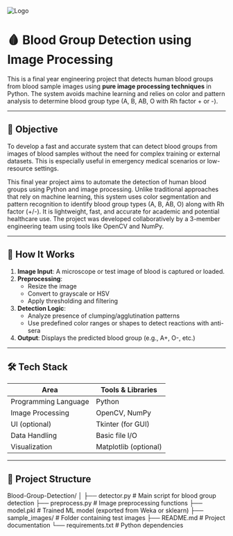 ![Logo](BLOOD%20GROUP%20DETECTION%20USING%20EDGE%20BASED%20IMAGE.LOGO.png)

# 🩸 Blood Group Detection using Image Processing

This is a final year engineering project that detects human blood groups from blood sample images using **pure image processing techniques** in Python. The system avoids machine learning and relies on color and pattern analysis to determine blood group type (A, B, AB, O with Rh factor + or -).

---

## 🎯 Objective

To develop a fast and accurate system that can detect blood groups from images of blood samples without the need for complex training or external datasets. This is especially useful in emergency medical scenarios or low-resource settings.

This final year project aims to automate the detection of human blood groups using Python and image processing. Unlike traditional approaches that rely on machine learning, this system uses color segmentation and pattern recognition to identify blood group types (A, B, AB, O) along with Rh factor (+/-). It is lightweight, fast, and accurate for academic and potential healthcare use. The project was developed collaboratively by a 3-member engineering team using tools like OpenCV and NumPy.

---

## 🧪 How It Works

1. **Image Input**: A microscope or test image of blood is captured or loaded.
2. **Preprocessing**:
   - Resize the image
   - Convert to grayscale or HSV
   - Apply thresholding and filtering
3. **Detection Logic**:
   - Analyze presence of clumping/agglutination patterns
   - Use predefined color ranges or shapes to detect reactions with anti-sera
4. **Output**: Displays the predicted blood group (e.g., A+, O-, etc.)

---

## 🛠️ Tech Stack

| Area                 | Tools & Libraries     |
|----------------------|-----------------------|
| Programming Language | Python                |
| Image Processing     | OpenCV, NumPy         |
| UI (optional)        | Tkinter (for GUI)     |
| Data Handling        | Basic file I/O        |
| Visualization        | Matplotlib (optional) |

---

## 🧱 Project Structure



Blood-Group-Detection/ │ ├── detector.py # Main script for blood group detection ├── preprocess.py # Image preprocessing functions ├── model.pkl # Trained ML model (exported from Weka or sklearn) ├── sample_images/ # Folder containing test images ├── README.md # Project documentation └── requirements.txt # Python dependencies
